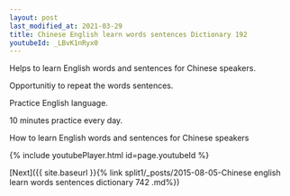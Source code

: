 ```yaml
---
layout: post
last_modified_at: 2021-03-29
title: Chinese English learn words sentences Dictionary 192 
youtubeId: _LBvK1nRyx0
---
```

 
 
Helps to learn English words and sentences for Chinese speakers.

Opportunitiy to repeat the words sentences. 

Practice English language. 
 
10 minutes practice every day. 
 
How to learn English words and sentences for Chinese speakers 
 
{% include youtubePlayer.html id=page.youtubeId %}
 
 
[Next]({{ site.baseurl }}{% link  split1/_posts/2015-08-05-Chinese english learn words sentences dictionary 742 .md%})
 
